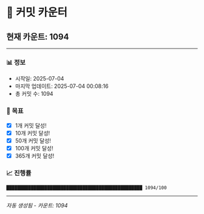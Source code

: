 # 🔢 커밋 카운터

## 현재 카운트: 1094

---

### 📊 정보
- 시작일: 2025-07-04
- 마지막 업데이트: 2025-07-04 00:08:16
- 총 커밋 수: 1094

### 🎯 목표
- [x] 1개 커밋 달성!
- [x] 10개 커밋 달성!
- [x] 50개 커밋 달성!
- [x] 100개 커밋 달성!
- [x] 365개 커밋 달성!

### 📈 진행률
```
██████████████████████████████████████████████████ 1094/100
```

---
*자동 생성됨 - 카운트: 1094*
